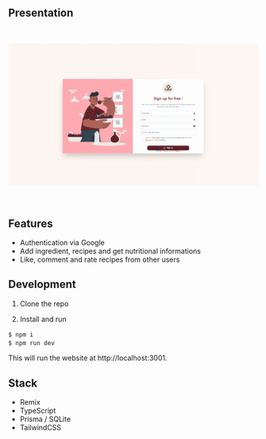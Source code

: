 ## Presentation

<br />
<p align=center ><img src="resep.gif" /></p>
<br />

## Features

- Authentication via Google
- Add ingredient, recipes and get nutritional informations
- Like, comment and rate recipes from other users

## Development

1. Clone the repo

2. Install and run

```sh
$ npm i
$ npm run dev
```

This will run the website at http://localhost:3001.

## Stack

- Remix
- TypeScript
- Prisma / SQLite
- TailwindCSS
